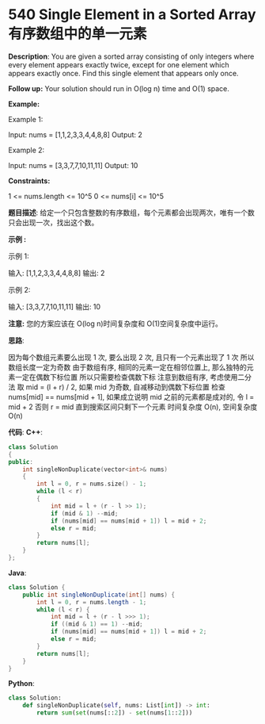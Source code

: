 # 540 Single Element in a Sorted Array 有序数组中的单一元素

__Description__:
You are given a sorted array consisting of only integers where every element appears exactly twice, except for one element which appears exactly once. Find this single element that appears only once.

__Follow up:__
Your solution should run in O(log n) time and O(1) space.

__Example:__

Example 1:

Input: nums = [1,1,2,3,3,4,4,8,8]
Output: 2

Example 2:

Input: nums = [3,3,7,7,10,11,11]
Output: 10

__Constraints:__

1 <= nums.length <= 10^5
0 <= nums[i] <= 10^5

__题目描述__:
给定一个只包含整数的有序数组，每个元素都会出现两次，唯有一个数只会出现一次，找出这个数。

__示例 :__

示例 1:

输入: [1,1,2,3,3,4,4,8,8]
输出: 2

示例 2:

输入: [3,3,7,7,10,11,11]
输出: 10

__注意:__
您的方案应该在 O(log n)时间复杂度和 O(1)空间复杂度中运行。

__思路__:

因为每个数组元素要么出现 1 次, 要么出现 2 次, 且只有一个元素出现了 1 次
所以数组长度一定为奇数
由于数组有序, 相同的元素一定在相邻位置上, 那么独特的元素一定在偶数下标位置
所以只需要检查偶数下标
注意到数组有序, 考虑使用二分法
取 mid = (l + r) / 2, 如果 mid 为奇数, 自减移动到偶数下标位置
检查 nums[mid] == nums[mid + 1], 如果成立说明 mid 之前的元素都是成对的, 令 l = mid + 2
否则 r = mid
直到搜索区间只剩下一个元素
时间复杂度 O(n), 空间复杂度 O(n)

__代码__:
__C++__:

```C++
class Solution 
{
public:
    int singleNonDuplicate(vector<int>& nums) 
    {
        int l = 0, r = nums.size() - 1;
        while (l < r)
        {
            int mid = l + (r - l >> 1);
            if (mid & 1) --mid;
            if (nums[mid] == nums[mid + 1]) l = mid + 2;
            else r = mid;
        }
        return nums[l];
    }
};
```

__Java__:

```Java
class Solution {
    public int singleNonDuplicate(int[] nums) {
        int l = 0, r = nums.length - 1;
        while (l < r) {
            int mid = l + (r - l >>> 1);
            if ((mid & 1) == 1) --mid;
            if (nums[mid] == nums[mid + 1]) l = mid + 2;
            else r = mid;
        }
        return nums[l];
    }
}
```

__Python__:

```Python
class Solution:
    def singleNonDuplicate(self, nums: List[int]) -> int:
        return sum(set(nums[::2]) - set(nums[1::2]))
```
